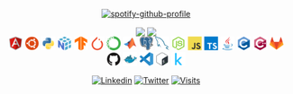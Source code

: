 
<div align="center">
  
  [![spotify-github-profile](https://spotify-github-profile.vercel.app/api/view?uid=21cb2qmmvbmfkomjmhkuh7uxy&cover_image=true&theme=novatorem)]()

</div>

<div align="center">

  <img height=150 align="center" src="https://github-readme-stats.vercel.app/api/top-langs/?username=VissaMoutafis&theme=darcula&layout=compact&count_private=true" />
  <img height=150 align="center" src="https://github-readme-stats.vercel.app/api?username=VissaMoutafis&show_icons=true&hide=issues&count_private=true&theme=darcula" />
</div>

<div align="center">
  <img src="https://raw.githubusercontent.com/devicons/devicon/master/icons/angularjs/angularjs-original.svg" width="25px" height="25px"/>
  <img src="https://raw.githubusercontent.com/devicons/devicon/master/icons/ubuntu/ubuntu-plain.svg" width="25px" height="25px"/>
  <img src="https://raw.githubusercontent.com/devicons/devicon/master/icons/python/python-original.svg" width="25px" height="25px"/>
  <img src="https://raw.githubusercontent.com/devicons/devicon/master/icons/numpy/numpy-original.svg" width="25px" height="25px"/>
  <img src="https://raw.githubusercontent.com/devicons/devicon/master/icons/tensorflow/tensorflow-original.svg" width="25px" height="25px"/>
  <img src="https://raw.githubusercontent.com/devicons/devicon/master/icons/pytorch/pytorch-original.svg" width="25px" height="25px"/>  
  <img src="https://raw.githubusercontent.com/devicons/devicon/master/icons/anaconda/anaconda-original.svg" width="25px" height="25px"/>
  <img src="https://raw.githubusercontent.com/devicons/devicon/master/icons/matlab/matlab-original.svg" width="25px" height="25px"/>  
  <img src="https://raw.githubusercontent.com/devicons/devicon/master/icons/postgresql/postgresql-original.svg" width="25px" height="25px"/>
  <img src="https://raw.githubusercontent.com/devicons/devicon/master/icons/mysql/mysql-original.svg" width="25px" height="25px"/>
  <img src="https://raw.githubusercontent.com/devicons/devicon/master/icons/nodejs/nodejs-original.svg" width="25px" height="25px"/>
  <img src="https://raw.githubusercontent.com/devicons/devicon/master/icons/javascript/javascript-original.svg" width="25px" height="25px"/>
  <img src="https://raw.githubusercontent.com/devicons/devicon/master/icons/typescript/typescript-original.svg" width="25px" height="25px"/>
  <img src="https://raw.githubusercontent.com/devicons/devicon/master/icons/java/java-original.svg" width="25px" height="25px"/>
  <img src="https://raw.githubusercontent.com/devicons/devicon/master/icons/c/c-original.svg" width="25px" height="25px"/>
  <img src="https://raw.githubusercontent.com/devicons/devicon/master/icons/cplusplus/cplusplus-original.svg" width="25px" height="25px"/>
  <img src="https://raw.githubusercontent.com/devicons/devicon/master/icons/gitlab/gitlab-original.svg" width="25px" height="25px"/>
  <img src="https://raw.githubusercontent.com/devicons/devicon/master/icons/github/github-original.svg" width="25px" height="25px"/>
  <img src="https://raw.githubusercontent.com/devicons/devicon/master/icons/docker/docker-original.svg" width="25px" height="25px"/>
  <img src="https://raw.githubusercontent.com/devicons/devicon/master/icons/vscode/vscode-original.svg" width="25px" height="25px"/>
  <img src="https://raw.githubusercontent.com/devicons/devicon/master/icons/bash/bash-original.svg" width="25px" height="25px"/>
  <img src="https://raw.githubusercontent.com/devicons/devicon/master/icons/kaggle/kaggle-original.svg" width="25px" height="25px"/>


</div>

<div align="center">
  
[![Linkedin](https://img.shields.io/badge/linked-in-369?style=flat-square&logo=linkedin&logoColor=white&color=blue)](https://www.linkedin.com/in/vissarion-moutafis-843947192/)  [![Twitter](https://img.shields.io/badge/twitter-369?style=flat-square&logo=twitter&logoColor=white&color=blue)](https://twitter.com/VissarionMouta1)   [![Visits](https://komarev.com/ghpvc/?username=VissaMoutafis&logo=GitHub&label=github%20visits&color=336699&logoColor=white&style=flat-square)](https://github.com/VissaMoutafis)

</div>

<!-- <div>

- 🎓 I’m at my final year (4th) of a Bachelor's Degree in Computer Science at <a href="https://www.di.uoa.gr/en">Department of Informatics and Telecommunications, NKUA</a>
  
- 📚 I’m currently learning <a href="https://angular.io/">Angular Programming</a>
  
- 🖥️ I am occupied as a Data Science intern in [Accenture Greece](https://www.accenture.com/gr-en/about/company/greece), since March-2022.
  
- ❗ Interested in Machine Learning, Cybersecurity, Dev Ops.
  
- ℹ Other Interests: 
  - ❔ Problem Solving
  - 📖 Books 
  - 🎵 Music (Listening and Playing)  
  - ♟️ Chess 
  - 🎾 Sports 
</div> -->
